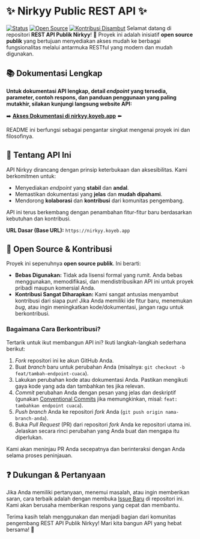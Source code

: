 # ✨ Nirkyy Public REST API ✨

[![Status](https://img.shields.io/badge/Status-Aktif-brightgreen)](https://nirkyy.koyeb.app)
[![Open Source](https://img.shields.io/badge/Open%20Source-Public-blue)]([https://github.com/your-username/your-repo](https://github.com/rikikangsc2-eng/NirKyy/)) [![Kontribusi Disambut](https://img.shields.io/badge/Kontribusi-Disambut-red)](CONTRIBUTING.md) Selamat datang di repositori **REST API Publik Nirkyy**! 🎉 Proyek ini adalah inisiatif **open source publik** yang bertujuan menyediakan akses mudah ke berbagai fungsionalitas melalui antarmuka RESTful yang modern dan mudah digunakan.

## 📚 Dokumentasi Lengkap

**Untuk dokumentasi API lengkap, detail *endpoint* yang tersedia, parameter, contoh respons, dan panduan penggunaan yang paling mutakhir, silakan kunjungi langsung website API:**

➡️ **[Akses Dokumentasi di nirkyy.koyeb.app](https://nirkyy.koyeb.app)** ⬅️

README ini berfungsi sebagai pengantar singkat mengenai proyek ini dan filosofinya.

## 🌟 Tentang API Ini

API Nirkyy dirancang dengan prinsip keterbukaan dan aksesibilitas. Kami berkomitmen untuk:

* Menyediakan *endpoint* yang **stabil** dan **andal**.
* Memastikan dokumentasi yang **jelas** dan **mudah dipahami**.
* Mendorong **kolaborasi** dan **kontribusi** dari komunitas pengembang.

API ini terus berkembang dengan penambahan fitur-fitur baru berdasarkan kebutuhan dan kontribusi.

**URL Dasar (Base URL):** `https://nirkyy.koyeb.app`

## 💖 Open Source & Kontribusi

Proyek ini sepenuhnya **open source publik**. Ini berarti:

* **Bebas Digunakan:** Tidak ada lisensi formal yang rumit. Anda bebas menggunakan, memodifikasi, dan mendistribusikan API ini untuk proyek pribadi maupun komersial Anda.
* **Kontribusi Sangat Diharapkan:** Kami sangat antusias menyambut kontribusi dari siapa pun! Jika Anda memiliki ide fitur baru, menemukan *bug*, atau ingin meningkatkan kode/dokumentasi, jangan ragu untuk berkontribusi.

### Bagaimana Cara Berkontribusi?

Tertarik untuk ikut membangun API ini? Ikuti langkah-langkah sederhana berikut:

1.  *Fork* repositori ini ke akun GitHub Anda.
2.  Buat *branch* baru untuk perubahan Anda (misalnya: `git checkout -b feat/tambah-endpoint-cuaca`).
3.  Lakukan perubahan kode atau dokumentasi Anda. Pastikan mengikuti gaya kode yang ada dan tambahkan tes jika relevan.
4.  *Commit* perubahan Anda dengan pesan yang jelas dan deskriptif (gunakan [Conventional Commits](https://www.conventionalcommits.org/en/v1.0.0/) jika memungkinkan, misal: `feat: tambahkan endpoint cuaca`).
5.  *Push* *branch* Anda ke repositori *fork* Anda (`git push origin nama-branch-anda`).
6.  Buka *Pull Request* (PR) dari repositori *fork* Anda ke repositori utama ini. Jelaskan secara rinci perubahan yang Anda buat dan mengapa itu diperlukan.

Kami akan meninjau PR Anda secepatnya dan berinteraksi dengan Anda selama proses peninjauan.

## ❓ Dukungan & Pertanyaan

Jika Anda memiliki pertanyaan, menemui masalah, atau ingin memberikan saran, cara terbaik adalah dengan membuka [Issue Baru](https://github.com/your-username/your-repo/issues) di repositori ini. Kami akan berusaha memberikan respons yang cepat dan membantu.

Terima kasih telah menggunakan dan menjadi bagian dari komunitas pengembang REST API Publik Nirkyy! Mari kita bangun API yang hebat bersama! 💪
